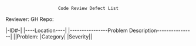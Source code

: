 						Code Review Defect List

Reviewer: 			GH Repo:

|-ID#-| |----Location----| |----------------Problem Description----------------|  ||Problem: |Category| |Severity||
